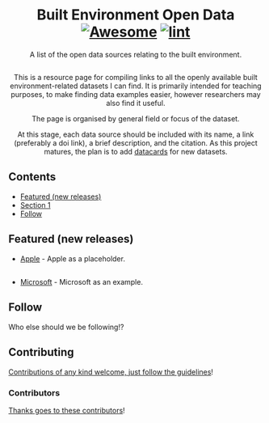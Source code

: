 <div align="center">

<!-- title -->

<!--lint ignore no-dead-urls-->

# Built Environment Open Data [![Awesome](https://awesome.re/badge.svg)](https://awesome.re) [![lint](https://github.com/MitchellAcoustics/open-built-env-data/actions/workflows/lint.yaml/badge.svg)](https://github.com/MitchellAcoustics/open-built-env-data/actions/workflows/lint.yaml)

<!-- subtitle -->

A list of the open data sources relating to the built environment.

<!-- image -->

<a href="" target="_blank" rel="noopener noreferrer">
  <img src="" />
</a>

<!-- description -->

This is a resource page for compiling links to all the openly available built environment-related datasets I can find. It is primarily intended for teaching purposes, to make finding data examples easier, however researchers may also find it useful.

The page is organised by general field or focus of the dataset. 

At this stage, each data source should be included with its name, a link (preferably a doi link), a brief description, and the citation. As this project matures, the plan is to add [datacards](https://research.google/blog/the-data-cards-playbook-a-toolkit-for-transparency-in-dataset-documentation/) for new datasets.

</div>

<!-- TOC -->

## Contents

- [Featured (new releases)](#featured-new-releases)
- [Section 1](#section-1)
- [Follow](#follow)

<!-- CONTENT -->

## Featured (new releases)

- [Apple](https://apple.com) - Apple as a placeholder.

## 

- [Microsoft](https://www.microsoft.com/) - Microsoft as an example.

<!-- END CONTENT -->

## Follow

<!-- list people worth following on social sites (Twitter, LinkedIn, GitHub, YouTube etc.) -->

Who else should we be following!?

## Contributing

[Contributions of any kind welcome, just follow the guidelines](contributing.md)!

### Contributors

[Thanks goes to these contributors](https://github.com/MitchellAcoustics/open-built-env-data/graphs/contributors)!
